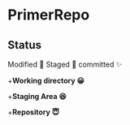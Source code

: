 # PrimerRepo

## Status
Modified :jack_o_lantern:
Staged :basketball:
committed :sparkles:

+**Working directory 😀**

+**Staging Area 😆**

+**Repository 😇**

